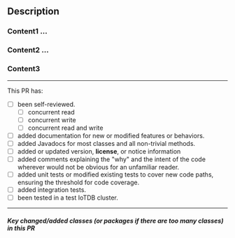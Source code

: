 ## Description


### Content1 ...

### Content2 ...

### Content3 

<!--
In each section, please describe design decisions made, including:
 - Choice of algorithms
 - Behavioral aspects. What configuration values are acceptable? How are corner cases and error 
    conditions handled, such as when there are insufficient resources?
 - Class organization and design (how the logic is split between classes, inheritance, composition, 
    design patterns)
 - Method organization and design (how the logic is split between methods, parameters and return types)
 - Naming (class, method, API, configuration, HTTP endpoint, names of emitted metrics)
-->


<!-- It's good to describe an alternative design (or mention an alternative name) for every design 
(or naming) decision point and compare the alternatives with the designs that you've implemented 
(or the names you've chosen) to highlight the advantages of the chosen designs and names. -->

<!-- If there was a discussion of the design of the feature implemented in this PR elsewhere 
(e. g. a "Proposal" issue, any other issue, or a thread in the development mailing list), 
link to that discussion from this PR description and explain what have changed in your final design 
compared to your original proposal or the consensus version in the end of the discussion. 
If something hasn't changed since the original discussion, you can omit a detailed discussion of 
those aspects of the design here, perhaps apart from brief mentioning for the sake of readability 
of this PR description. -->

<!-- Some of the aspects mentioned above may be omitted for simple and small changes. -->

<hr>

This PR has:
- [ ] been self-reviewed.
    - [ ] concurrent read
    - [ ] concurrent write
    - [ ] concurrent read and write 
- [ ] added documentation for new or modified features or behaviors.
- [ ] added Javadocs for most classes and all non-trivial methods. 
- [ ] added or updated version, __license__, or notice information
- [ ] added comments explaining the "why" and the intent of the code wherever would not be obvious 
  for an unfamiliar reader.
- [ ] added unit tests or modified existing tests to cover new code paths, ensuring the threshold 
  for code coverage.
- [ ] added integration tests.
- [ ] been tested in a test IoTDB cluster.

<!-- Check the items by putting "x" in the brackets for the done things. Not all of these items 
apply to every PR. Remove the items which are not done or not relevant to the PR. None of the items 
from the checklist above are strictly necessary, but it would be very helpful if you at least 
self-review the PR. -->

<hr>

##### Key changed/added classes (or packages if there are too many classes) in this PR
